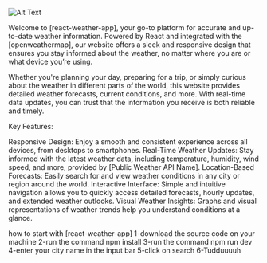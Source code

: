 ![Alt Text](src/assets/Screenshot-2024-08-12-101527.png)

Welcome to [react-weather-app], your go-to platform for accurate and up-to-date weather information. Powered by React and integrated with the [openweathermap], our website offers a sleek and responsive design that ensures you stay informed about the weather, no matter where you are or what device you’re using.

Whether you're planning your day, preparing for a trip, or simply curious about the weather in different parts of the world, this website provides detailed weather forecasts, current conditions, and more. With real-time data updates, you can trust that the information you receive is both reliable and timely.

Key Features:

Responsive Design: Enjoy a smooth and consistent experience across all devices, from desktops to smartphones.
Real-Time Weather Updates: Stay informed with the latest weather data, including temperature, humidity, wind speed, and more, provided by [Public Weather API Name].
Location-Based Forecasts: Easily search for and view weather conditions in any city or region around the world.
Interactive Interface: Simple and intuitive navigation allows you to quickly access detailed forecasts, hourly updates, and extended weather outlooks.
Visual Weather Insights: Graphs and visual representations of weather trends help you understand conditions at a glance.

how to start with [react-weather-app]
1-download the source code on your machine
2-run the command npm install
3-run the command npm run dev 
4-enter your city name in the input bar
5-click on search 
6-Tudduuuuh

